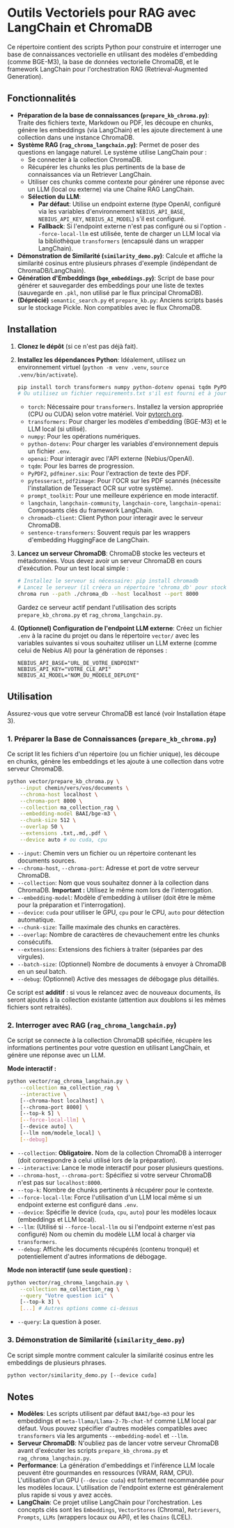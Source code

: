 # Outils Vectoriels pour RAG avec LangChain et ChromaDB

Ce répertoire contient des scripts Python pour construire et interroger une base de connaissances vectorielle en utilisant des modèles d'embedding (comme BGE-M3), la base de données vectorielle ChromaDB, et le framework LangChain pour l'orchestration RAG (Retrieval-Augmented Generation).

## Fonctionnalités

*   **Préparation de la base de connaissances (`prepare_kb_chroma.py`)**: Traite des fichiers texte, Markdown ou PDF, les découpe en chunks, génère les embeddings (via LangChain) et les ajoute directement à une collection dans une instance ChromaDB.
*   **Système RAG (`rag_chroma_langchain.py`)**: Permet de poser des questions en langage naturel. Le système utilise LangChain pour :
    *   Se connecter à la collection ChromaDB.
    *   Récupérer les chunks les plus pertinents de la base de connaissances via un Retriever LangChain.
    *   Utiliser ces chunks comme contexte pour générer une réponse avec un LLM (local ou externe) via une Chaîne RAG LangChain.
    *   **Sélection du LLM**:
        *   **Par défaut**: Utilise un endpoint externe (type OpenAI, configuré via les variables d'environnement `NEBIUS_API_BASE`, `NEBIUS_API_KEY`, `NEBIUS_AI_MODEL`) s'il est configuré.
        *   **Fallback**: Si l'endpoint externe n'est pas configuré ou si l'option `--force-local-llm` est utilisée, tente de charger un LLM local via la bibliothèque `transformers` (encapsulé dans un wrapper LangChain).
*   **Démonstration de Similarité (`similarity_demo.py`)**: Calcule et affiche la similarité cosinus entre plusieurs phrases d'exemple (indépendant de ChromaDB/LangChain).
*   **Génération d'Embeddings (`bge_embeddings.py`)**: Script de base pour générer et sauvegarder des embeddings pour une liste de textes (sauvegarde en `.pkl`, non utilisé par le flux principal ChromaDB).
*   **(Déprécié)** `semantic_search.py` et `prepare_kb.py`: Anciens scripts basés sur le stockage Pickle. Non compatibles avec le flux ChromaDB.

## Installation

1.  **Clonez le dépôt** (si ce n'est pas déjà fait).
2.  **Installez les dépendances Python**:
    Idéalement, utilisez un environnement virtuel (`python -m venv .venv`, `source .venv/bin/activate`).
    ```bash
    pip install torch transformers numpy python-dotenv openai tqdm PyPDF2 pdfminer.six pytesseract pdf2image prompt_toolkit langchain langchain-community langchain-core langchain-openai chromadb-client sentence-transformers
    # Ou utilisez un fichier requirements.txt s'il est fourni et à jour.
    ```
    *   `torch`: Nécessaire pour `transformers`. Installez la version appropriée (CPU ou CUDA) selon votre matériel. Voir [pytorch.org](https://pytorch.org/).
    *   `transformers`: Pour charger les modèles d'embedding (BGE-M3) et le LLM local (si utilisé).
    *   `numpy`: Pour les opérations numériques.
    *   `python-dotenv`: Pour charger les variables d'environnement depuis un fichier `.env`.
    *   `openai`: Pour interagir avec l'API externe (Nebius/OpenAI).
    *   `tqdm`: Pour les barres de progression.
    *   `PyPDF2`, `pdfminer.six`: Pour l'extraction de texte des PDF.
    *   `pytesseract`, `pdf2image`: Pour l'OCR sur les PDF scannés (nécessite l'installation de Tesseract OCR sur votre système).
    *   `prompt_toolkit`: Pour une meilleure expérience en mode interactif.
    *   `langchain`, `langchain-community`, `langchain-core`, `langchain-openai`: Composants clés du framework LangChain.
    *   `chromadb-client`: Client Python pour interagir avec le serveur ChromaDB.
    *   `sentence-transformers`: Souvent requis par les wrappers d'embedding HuggingFace de LangChain.

3.  **Lancez un serveur ChromaDB**:
    ChromaDB stocke les vecteurs et métadonnées. Vous devez avoir un serveur ChromaDB en cours d'exécution. Pour un test local simple :
    ```bash
    # Installez le serveur si nécessaire: pip install chromadb
    # Lancez le serveur (il créera un répertoire 'chroma_db' pour stocker les données)
    chroma run --path ./chroma_db --host localhost --port 8000
    ```
    Gardez ce serveur actif pendant l'utilisation des scripts `prepare_kb_chroma.py` et `rag_chroma_langchain.py`.

4.  **(Optionnel) Configuration de l'endpoint LLM externe**:
    Créez un fichier `.env` à la racine du projet ou dans le répertoire `vector/` avec les variables suivantes si vous souhaitez utiliser un LLM externe (comme celui de Nebius AI) pour la génération de réponses :
    ```dotenv
    NEBIUS_API_BASE="URL_DE_VOTRE_ENDPOINT"
    NEBIUS_API_KEY="VOTRE_CLE_API"
    NEBIUS_AI_MODEL="NOM_DU_MODELE_DEPLOYE" 
    ```

## Utilisation

Assurez-vous que votre serveur ChromaDB est lancé (voir Installation étape 3).

### 1. Préparer la Base de Connaissances (`prepare_kb_chroma.py`)

Ce script lit les fichiers d'un répertoire (ou un fichier unique), les découpe en chunks, génère les embeddings et les ajoute à une collection dans votre serveur ChromaDB.

```bash
python vector/prepare_kb_chroma.py \
    --input chemin/vers/vos/documents \
    --chroma-host localhost \
    --chroma-port 8000 \
    --collection ma_collection_rag \
    --embedding-model BAAI/bge-m3 \
    --chunk-size 512 \
    --overlap 50 \
    --extensions .txt,.md,.pdf \
    --device auto # ou cuda, cpu
```

*   `--input`: Chemin vers un fichier ou un répertoire contenant les documents sources.
*   `--chroma-host`, `--chroma-port`: Adresse et port de votre serveur ChromaDB.
*   `--collection`: Nom que vous souhaitez donner à la collection dans ChromaDB. **Important :** Utilisez le même nom lors de l'interrogation.
*   `--embedding-model`: Modèle d'embedding à utiliser (doit être le même pour la préparation et l'interrogation).
*   `--device`: `cuda` pour utiliser le GPU, `cpu` pour le CPU, `auto` pour détection automatique.
*   `--chunk-size`: Taille maximale des chunks en caractères.
*   `--overlap`: Nombre de caractères de chevauchement entre les chunks consécutifs.
*   `--extensions`: Extensions des fichiers à traiter (séparées par des virgules).
*   `--batch-size`: (Optionnel) Nombre de documents à envoyer à ChromaDB en un seul batch.
*   `--debug`: (Optionnel) Active des messages de débogage plus détaillés.

Ce script est **additif** : si vous le relancez avec de nouveaux documents, ils seront ajoutés à la collection existante (attention aux doublons si les mêmes fichiers sont retraités).

### 2. Interroger avec RAG (`rag_chroma_langchain.py`)

Ce script se connecte à la collection ChromaDB spécifiée, récupère les informations pertinentes pour votre question en utilisant LangChain, et génère une réponse avec un LLM.

**Mode interactif :**

```bash
python vector/rag_chroma_langchain.py \
    --collection ma_collection_rag \
    --interactive \
    [--chroma-host localhost] \
    [--chroma-port 8000] \
    [--top-k 5] \
    [--force-local-llm] \
    [--device auto] \
    [--llm nom/modele_local] \
    [--debug]
```

*   `--collection`: **Obligatoire.** Nom de la collection ChromaDB à interroger (doit correspondre à celui utilisé lors de la préparation).
*   `--interactive`: Lance le mode interactif pour poser plusieurs questions.
*   `--chroma-host`, `--chroma-port`: Spécifiez si votre serveur ChromaDB n'est pas sur `localhost:8000`.
*   `--top-k`: Nombre de chunks pertinents à récupérer pour le contexte.
*   `--force-local-llm`: Force l'utilisation d'un LLM local même si un endpoint externe est configuré dans `.env`.
*   `--device`: Spécifie le device (`cuda`, `cpu`, `auto`) pour les modèles locaux (embeddings et LLM local).
*   `--llm`: (Utilisé si `--force-local-llm` ou si l'endpoint externe n'est pas configuré) Nom ou chemin du modèle LLM local à charger via `transformers`.
*   `--debug`: Affiche les documents récupérés (contenu tronqué) et potentiellement d'autres informations de débogage.

**Mode non interactif (une seule question) :**

```bash
python vector/rag_chroma_langchain.py \
    --collection ma_collection_rag \
    --query "Votre question ici" \
    [--top-k 3] \
    [...] # Autres options comme ci-dessus
```

*   `--query`: La question à poser.

### 3. Démonstration de Similarité (`similarity_demo.py`)

Ce script simple montre comment calculer la similarité cosinus entre les embeddings de plusieurs phrases.

```bash
python vector/similarity_demo.py [--device cuda]
```

## Notes

*   **Modèles**: Les scripts utilisent par défaut `BAAI/bge-m3` pour les embeddings et `meta-llama/Llama-2-7b-chat-hf` comme LLM local par défaut. Vous pouvez spécifier d'autres modèles compatibles avec `transformers` via les arguments `--embedding-model` et `--llm`.
*   **Serveur ChromaDB**: N'oubliez pas de lancer votre serveur ChromaDB avant d'exécuter les scripts `prepare_kb_chroma.py` et `rag_chroma_langchain.py`.
*   **Performance**: La génération d'embeddings et l'inférence LLM locale peuvent être gourmandes en ressources (VRAM, RAM, CPU). L'utilisation d'un GPU (`--device cuda`) est fortement recommandée pour les modèles locaux. L'utilisation de l'endpoint externe est généralement plus rapide si vous y avez accès.
*   **LangChain**: Ce projet utilise LangChain pour l'orchestration. Les concepts clés sont les `Embeddings`, `VectorStores` (Chroma), `Retrievers`, `Prompts`, `LLMs` (wrappers locaux ou API), et les `Chains` (LCEL).
